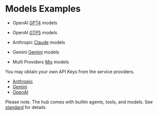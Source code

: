 # Models Examples

* OpenAI [GPT4](gpt4.yaml) models

* OpenAI [GTP5](gpt5.yaml) models

* Anthropic [Claude](claude.yaml) models

* Gemini [Gemini](gemini.yaml) models

* Multi Providers [Mix](mix.yaml) models

You may obtain your own API Keys from the service providers.

+ [Anthropic](https://console.anthropic.com/settings/keys)
+ [Gemini](https://aistudio.google.com/app/apikey)
+ [OpenAI](https://platform.openai.com/api-keys)

Please note. The hub comes with builtin agents, tools, and models. See [standard](../../standard/) for details.
